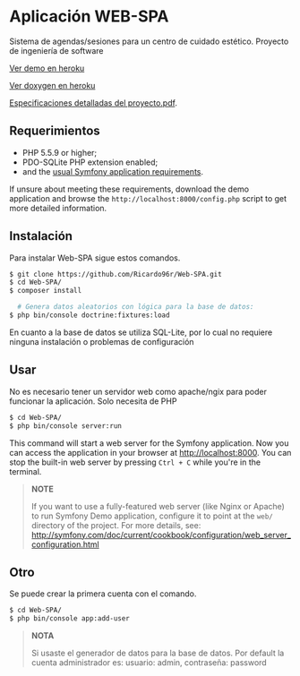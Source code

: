 Aplicación WEB-SPA
========================

Sistema de agendas/sesiones para un centro de cuidado estético. 
Proyecto de ingeniería de software

[Ver demo en heroku](https://web-spa.herokuapp.com/)       

[Ver doxygen en heroku](http://web-spa-doxygen.herokuapp.com/)

[Especificaciones detalladas del proyecto.pdf](https://github.com/Ricardo96r/Web-SPA/blob/master/especificaciones.pdf).


Requerimientos
------------

  * PHP 5.5.9 or higher;
  * PDO-SQLite PHP extension enabled;
  * and the [usual Symfony application requirements](http://symfony.com/doc/current/reference/requirements.html).

If unsure about meeting these requirements, download the demo application and
browse the `http://localhost:8000/config.php` script to get more detailed
information.

Instalación
------------
Para instalar Web-SPA sigue estos comandos.

```bash
$ git clone https://github.com/Ricardo96r/Web-SPA.git
$ cd Web-SPA/
$ composer install

  # Genera datos aleatorios con lógica para la base de datos:
$ php bin/console doctrine:fixtures:load
```

En cuanto a la base de datos se utiliza SQL-Lite, por lo cual no requiere ninguna instalación o problemas de configuración

Usar
-----

No es necesario tener un servidor web como apache/ngix para poder funcionar la aplicación. 
Solo necesita de PHP

```bash
$ cd Web-SPA/
$ php bin/console server:run
```

This command will start a web server for the Symfony application. Now you can
access the application in your browser at <http://localhost:8000>. You can
stop the built-in web server by pressing `Ctrl + C` while you're in the
terminal.

> **NOTE**
>
> If you want to use a fully-featured web server (like Nginx or Apache) to run
> Symfony Demo application, configure it to point at the `web/` directory of the project.
> For more details, see:
> http://symfony.com/doc/current/cookbook/configuration/web_server_configuration.html

Otro
---------------
Se puede crear la primera cuenta con el comando.

```bash
$ cd Web-SPA/
$ php bin/console app:add-user
```

> **NOTA**                                                                             
>                                                                                      
> Si usaste el generador de datos para la base de datos. 
> Por default la cuenta administrador es:
> usuario: admin,
> contraseña: password
